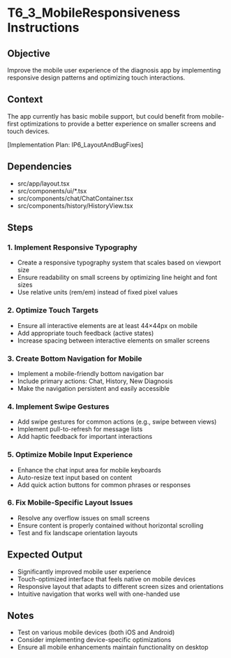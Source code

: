 # T6_3_MobileResponsiveness Instructions

## Objective
Improve the mobile user experience of the diagnosis app by implementing responsive design patterns and optimizing touch interactions.

## Context
The app currently has basic mobile support, but could benefit from mobile-first optimizations to provide a better experience on smaller screens and touch devices.

[Implementation Plan: IP6_LayoutAndBugFixes]

## Dependencies
- src/app/layout.tsx
- src/components/ui/*.tsx
- src/components/chat/ChatContainer.tsx
- src/components/history/HistoryView.tsx

## Steps

### 1. Implement Responsive Typography
- Create a responsive typography system that scales based on viewport size
- Ensure readability on small screens by optimizing line height and font sizes
- Use relative units (rem/em) instead of fixed pixel values

### 2. Optimize Touch Targets
- Ensure all interactive elements are at least 44×44px on mobile
- Add appropriate touch feedback (active states)
- Increase spacing between interactive elements on smaller screens

### 3. Create Bottom Navigation for Mobile
- Implement a mobile-friendly bottom navigation bar
- Include primary actions: Chat, History, New Diagnosis
- Make the navigation persistent and easily accessible

### 4. Implement Swipe Gestures
- Add swipe gestures for common actions (e.g., swipe between views)
- Implement pull-to-refresh for message lists
- Add haptic feedback for important interactions

### 5. Optimize Mobile Input Experience
- Enhance the chat input area for mobile keyboards
- Auto-resize text input based on content
- Add quick action buttons for common phrases or responses

### 6. Fix Mobile-Specific Layout Issues
- Resolve any overflow issues on small screens
- Ensure content is properly contained without horizontal scrolling
- Test and fix landscape orientation layouts

## Expected Output
- Significantly improved mobile user experience
- Touch-optimized interface that feels native on mobile devices
- Responsive layout that adapts to different screen sizes and orientations
- Intuitive navigation that works well with one-handed use

## Notes
- Test on various mobile devices (both iOS and Android)
- Consider implementing device-specific optimizations
- Ensure all mobile enhancements maintain functionality on desktop

